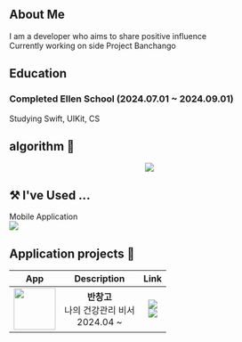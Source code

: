 ## About Me
I am a developer who aims to share positive influence  
Currently working on side Project Banchango  
  
## Education
### Completed Ellen School (2024.07.01 ~ 2024.09.01)
Studying Swift, UIKit, CS  

## algorithm 💾

<center>
      <a href="https://solved.ac/seemaster300/">
            <img src="http://mazassumnida.wtf/api/v2/generate_badge?boj=indextrown">
      </a>
</center>
<!--
### Busan D.Univ 
Computer Science
-->
<!--
## Portfolio Web
[Portfolio web version (under development)](https://indextrown.github.io/Portfolio/)
-->

## ⚒️ I've Used ... 
Mobile Application  
<a href="" target="_blank"><img src="https://img.shields.io/badge/Swift-F05138?style=flat-square&logo=Swift&logoColor=white"/></a>  

## Application projects 📱
<center>

|App|Description|Link|
|:-:|:-:|:-:|
|<img width="75" src="https://github.com/user-attachments/assets/e1cf6bf4-a1d6-4464-a14f-0cc9b0ab7e29">|__**반창고**__<br/>나의 건강관리 비서 <br/> 2024.04 ~ |  [<img src="https://img.shields.io/badge/github-181717?style=for-the-badge&logo=github&logoColor=white">](https://github.com/ok-su-su/iOS)<br/> [<img src="https://img.shields.io/badge/App_Store-0D96F6?style=for-the-badge&logo=app-store&logoColor=white">](https://apps.apple.com/us/app/%EC%88%98%EC%88%98-susu/id6503701515?uo=4)|



<br/>

<!--
<a href="https://github.com/anuraghazra/github-readme-stats">
    <img src="https://github-readme-stats.vercel.app/api/top-langs/?username=indextrown&layout=donut&show_icons=true&theme=material-palenight&hide_border=true&bg_color=20232a&icon_color=58A6FF&text_color=fff&title_color=58A6FF&count_private=true&exclude_repo=Face-Transfer-Application" width=38% />
</a>    
<a href="https://github.com/anuraghazra/github-readme-stats">
  <img src="https://github-readme-stats.vercel.app/api?username=indextrown&show_icons=true&theme=material-palenight&hide_border=true&bg_color=20232a&icon_color=58A6FF&text_color=fff&title_color=58A6FF&count_private=true" width=56% />
</a>

<a href="https://github.com/ashutosh00710/github-readme-activity-graph">
    <img src="https://github-readme-activity-graph.vercel.app/graph?username=indextrown&theme=react-dark&bg_color=20232a&hide_border=true&line=58A6FF&color=58A6FF" width=94%/>
</a>
-->
